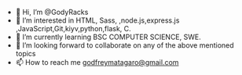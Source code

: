 - 👋 Hi, I’m @GodyRacks
- 👀 I’m interested in HTML, Sass, ,node.js,express.js ,JavaScript,Git,kiyv,python,flask, C.
- 🌱 I’m currently learning BSC COMPUTER SCIENCE, SWE.
- 💞️ I’m looking forward to collaborate on any of the above mentioned topics 
- 📫 How to reach me godfreymatagaro@gmail.com

<!---
GodyRacks/GodyRacks is a ✨ special ✨ repository because its `README.md` (this file) appears on your GitHub profile.
You can click the Preview link to take a look at your changes.
--->
